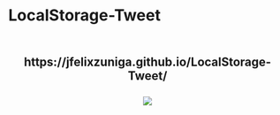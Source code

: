 # LocalStorage-Tweet

<h2 align="center">
   <br/>
      https://jfelixzuniga.github.io/LocalStorage-Tweet/
   <br>
   <br/>
   <img src="./chrome-cap.gif">
   <br>
</h2>
